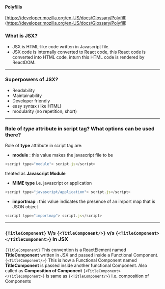 #### Polyfills

[https://developer.mozilla.org/en-US/docs/Glossary/Polyfill] (https://developer.mozilla.org/en-US/docs/Glossary/Polyfill)

### What is JSX?

- JSX is HTML-like code written in Javascript file.
- JSX code is internally converted to React code, this React code is converted into HTML code, inturn this HTML code is rendered by ReactDOM.

---

### Superpowers of JSX?

- Readability
- Maintainability
- Developer friendly
- easy syntax (like HTML)
- modularity (no repetition, short)

---

### Role of **_type_** attribute in script tag? What options can be used there?

Role of **type** attribute in script tag are:

- **module** : this value makes the javascript file to be

```javascript
<script type="module"> script.js</script>
```

treated as **Javascript Module**

- **MIME type** i.e. javascript or application

```javascript
<script type="javascript/application"> script.js</script>
```

- **importmap** : this value indicates the presence of an import map that is JSON object

```javascript
<script type="importmap"> script.js</script>
```

---

### `{TitleComponent}` V/s `{<TitleComponent/>}` v/s `{<TitleComponent></TitleComponent>}` in JSX

`{TitleComponent}` This convention is a ReactElement named **TitleComponent** written in JSX and passed inside a Functional Component.
`{<TitleComponent/>}` This is how a Functional Component named **TitleComponent** is passed inside another functional Component. Also called as **Composition of Component**
`{<TitleComponent></TitleComponent>}` is same as `{<TitleComponent/>}` i.e. composition of Components

